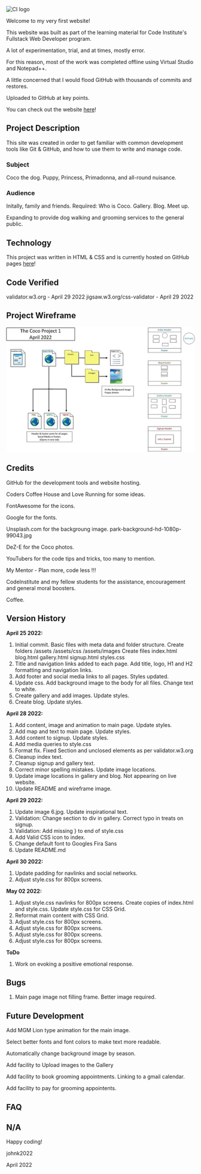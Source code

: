 ![CI logo](https://codeinstitute.s3.amazonaws.com/fullstack/ci_logo_small.png)

Welcome to my very first website!

This website was built as part of the learning material for Code Institute's Fullstack Web Developer program.

A lot of experimentation, trial, and at times, mostly error.  

For this reason, most of the work was completed offline using Virtual Studio and Notepad++.

A little concerned that I would flood GitHub with thousands of commits and restores.

Uploaded to GitHub at key points.

You can check out the website [here](https://johnk2022.github.io/Project1/)!

## Project Description

This site was created in order to get familiar with common development tools like Git & GitHub, and how to use them to write and manage code. 

### Subject

Coco the dog.  Puppy, Princess, Primadonna, and all-round nuisance.

### Audience

Initally, family and friends.  Requiired: Who is Coco.  Gallery.  Blog.  Meet up.

Expanding to provide dog walking and grooming services to the general public.

## Technology

This project was written in HTML & CSS and is currently hosted on GitHub pages [here](https://johnk2022.github.io/Project1/)!

## Code Verified
validator.w3.org - April 29 2022
jigsaw.w3.org/css-validator - April 29 2022

## Project Wireframe

![Wireframe](coco.jpg)

## Credits

GitHub for the development tools and website hosting.

Coders Coffee House and Love Running for some ideas.

FontAwesome for the icons.

Google for the fonts.

Unsplash.com for the backgroung image. park-background-hd-1080p-99043.jpg

DeZ-E for the Coco photos.

YouTubers for the code tips and tricks, too many to mention.

My Mentor - Plan more, code less !!!

CodeInstitute and my fellow students for the assistance, encouragement and general moral boosters.

Coffee.

## Version History

**April 25 2022:** 
1. Initial commit. Basic files with meta data and folder structure.
    Create folders /assets  /assets/css /assets/images
    Create files index.html blog.html gallery.html signup.html styles.css 
2. Title and navigation links added to each page.  Add title, logo, H1 and H2 formatting and navigation links.
3. Add footer and social media links to all pages.  Styles updated.
4. Update css. Add background image to the body for all files.  Change text to white.
5. Create gallery and add images. Update styles.
6. Create blog. Update styles.

**April 28 2022:** 
1. Add content, image and animation to main page. Update styles.
2. Add map and text to main page.  Update styles.
3. Add content to signup. Update styles.
4. Add media queries to style.css
5. Format fix. Fixed Section and unclosed elements as per validator.w3.org
6. Cleanup index text.
7. Cleanup signup and gallery text.
8. Correct minor spelling mistakes.  Update image locations.
9. Update image locations in gallery and blog.  Not appearing on live website.
10. Update README and wireframe image. 

**April 29 2022:** 
1. Update image 6.jpg. Update inspirational text.
2. Validation: Change section to div in gallery. Correct typo in treats on signup.
3. Validation: Add missing } to end of style.css
4. Add Valid CSS icon to index.
5. Change default font to Googles Fira Sans
6. Update README.md

**April 30 2022:** 
1. Update padding for navlinks and social networks.
2. Adjust style.css for 800px screens.

**May 02 2022:** 
1. Adjust style.css navlinks for 800px screens.  Create copies of index.html and style.css.  Update style.css for CSS Grid.
2. Reformat main content with CSS Grid.
3. Adjust style.css for 800px screens.
4. Adjust style.css for 800px screens.
5. Adjust style.css for 800px screens.
6. Adjust style.css for 800px screens.

**ToDo**
1. Work on evoking a positive emotional response.

## Bugs
1. Main page image not filling frame.  Better image required.


## Future Development
Add MGM Lion type animation for the main image.

Select better fonts and font colors to make text more readable.

Automatically change background image by season.

Add facility to Upload images to the Gallery

Add facility to book grooming appointments.  Linking to a gmail calendar.

Add facility to pay for grooming appointents.


## FAQ 
N/A
---

Happy coding!

johnk2022

April 2022
